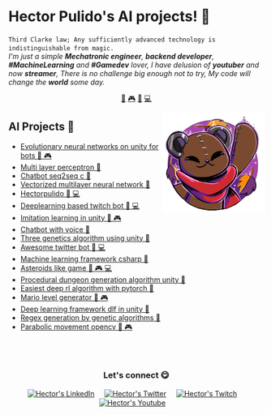 # Hector Pulido's AI projects! 👋


`Third Clarke law; Any sufficiently advanced technology is indistinguishable from magic.`<br><em> I'm just a simple **Mechatronic engineer**, **backend developer**, **#MachineLearning** and **#Gamedev** lover, I have delusion of **youtuber** and now **streamer**, There is no challenge big enough not to try, My code will change the **world** some day.</em>


<p align="center">
<a href="https://github.com/HectorPulido/HectorPulido/blob/master/ai.md">🤖</a>
<a href="https://github.com/HectorPulido/HectorPulido/blob/master/gamedev.md">🎮</a>
<a href="https://github.com/HectorPulido/HectorPulido/blob/master/blockchain.md">🔑</a>
<a href="https://github.com/HectorPulido/HectorPulido/blob/master/backend.md">💻</a>
</p>


<a href="https://twitter.com/Hector_Pulido_">
<img align="right" height="auto" width="200" src="https://github.com/HectorPulido/HectorPulido/raw/master/img/pequesoft.png"/>
</a>


## AI Projects 🤖
- [Evolutionary neural networks on unity for bots  🤖 🎮](https://github.com/HectorPulido/Evolutionary-Neural-Networks-on-unity-for-bots) 
- [Multi layer perceptron  🤖](https://github.com/HectorPulido/Multi-layer-perceptron) 
- [Chatbot seq2seq c   🤖](https://github.com/HectorPulido/Chatbot-seq2seq-C-) 
- [Vectorized multilayer neural network  🤖](https://github.com/HectorPulido/Vectorized-multilayer-neural-network) 
- [Hectorpulido  🤖 💻](https://github.com/HectorPulido/HectorPulido) 
- [Deeplearning based twitch bot  🤖 💻](https://github.com/HectorPulido/Deeplearning-based-Twitch-bot) 
- [Imitation learning in unity  🤖 🎮](https://github.com/HectorPulido/Imitation-learning-in-unity) 
- [Chatbot with voice  🤖](https://github.com/HectorPulido/chatbot-with-voice) 
- [Three genetics algorithm using unity  🤖](https://github.com/HectorPulido/Three-Genetics-Algorithm-Using-Unity) 
- [Awesome twitter bot  🤖 💻](https://github.com/HectorPulido/Awesome-twitter-bot) 
- [Machine learning framework csharp  🤖](https://github.com/HectorPulido/Machine-learning-Framework-Csharp) 
- [Asteroids like game  🤖 🎮 💻](https://github.com/HectorPulido/Asteroids-like-game) 
- [Procedural dungeon generation algorithm unity  🤖](https://github.com/HectorPulido/Procedural-Dungeon-Generation-Algorithm-Unity) 
- [Easiest deep rl algorithm with pytorch  🤖](https://github.com/HectorPulido/Easiest-deep-rl-algorithm-with-pytorch) 
- [Mario level generator  🤖 🎮](https://github.com/HectorPulido/mario-level-generator) 
- [Deep learning framework dlf in unity  🤖](https://github.com/HectorPulido/Deep-Learning-Framework-DLF-in-unity) 
- [Regex generation by genetic algorithms  🤖](https://github.com/HectorPulido/Regex-generation-by-Genetic-algorithms) 
- [Parabolic movement opencv  🤖 🎮](https://github.com/HectorPulido/Parabolic-movement-opencv) 



<br>

<br>

<div align="center">
<h3 align="center">Let's connect 😋</h3>
</div>
<p align="center">
<a href="https://www.linkedin.com/in/hector-pulido-17547369/" target="blank">
<img align="center" width="30px" alt="Hector's LinkedIn" src="https://www.vectorlogo.zone/logos/linkedin/linkedin-icon.svg"/></a> &nbsp; &nbsp;
<a href="https://twitter.com/Hector_Pulido_" target="blank">
<img align="center" width="30px" alt="Hector's Twitter" src="https://www.vectorlogo.zone/logos/twitter/twitter-official.svg"/></a> &nbsp; &nbsp;
<a href="https://www.twitch.tv/hector_pulido_" target="blank">
<img align="center" width="30px" alt="Hector's Twitch" src="https://www.vectorlogo.zone/logos/twitch/twitch-icon.svg"/></a> &nbsp; &nbsp;
<a href="https://www.youtube.com/channel/UCS_iMeH0P0nsIDPvBaJckOw" target="blank">
<img align="center" width="30px" alt="Hector's Youtube" src="https://www.vectorlogo.zone/logos/youtube/youtube-icon.svg"/></a> &nbsp; &nbsp;

</p>


